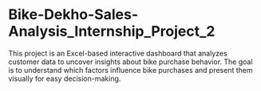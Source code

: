 # Bike-Dekho-Sales-Analysis_Internship_Project_2
This project is an Excel-based interactive dashboard that analyzes customer data to uncover insights about bike purchase behavior. The goal is to understand which factors influence bike purchases and present them visually for easy decision-making.
